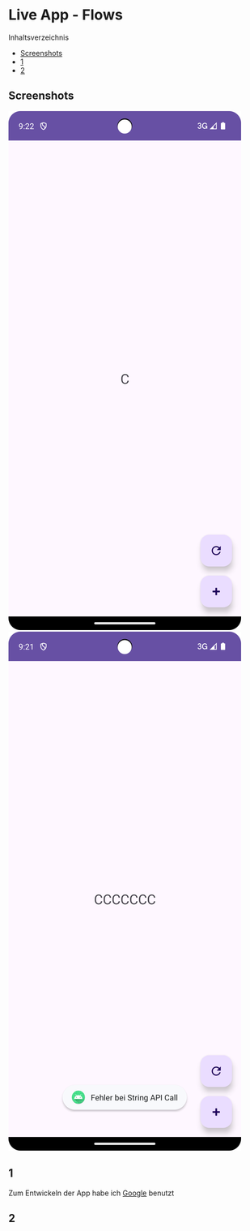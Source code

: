 # Live App - Flows

Inhaltsverzeichnis

- [Screenshots](https://github.com/SI-Classroom-Batch-016/live_app-Flows?tab=readme-ov-file#Screenshots)
- [1](https://github.com/SI-Classroom-Batch-016/live_app-Flows?tab=readme-ov-file#1)
- [2](https://github.com/SI-Classroom-Batch-016/live_app-Flows?tab=readme-ov-file#2)

## Screenshots

![Text](images/Screenshot_1.png)
![](images/Screenshot_2.png)

## 1

Zum Entwickeln der App habe ich [Google](https://www.google.com) benutzt

## 2

